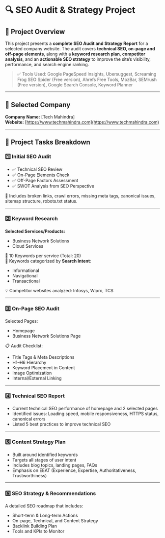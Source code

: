 # 🔍 SEO Audit & Strategy Project

## 📌 Project Overview

This project presents a **complete SEO Audit and Strategy Report** for a selected company website. The audit covers **technical SEO, on-page and off-page elements**, along with a **keyword research plan**, **competitor analysis**, and an **actionable SEO strategy** to improve the site’s visibility, performance, and search engine ranking.

> ✅ Tools Used: Google PageSpeed Insights, Ubersuggest, Screaming Frog SEO Spider (Free version), Ahrefs Free Tools, MozBar, SEMrush (Free version), Google Search Console, Keyword Planner

---

## 🏢 Selected Company

**Company Name:** [Tech Mahindra]  
**Website:** [https://www.techmahindra.com](https://www.techmahindra.com)

---

## 📁 Project Tasks Breakdown

### 1️⃣ Initial SEO Audit

- ✅ Technical SEO Review  
- ✅ On-Page Elements Check  
- ✅ Off-Page Factors Assessment  
- ✅ SWOT Analysis from SEO Perspective

📝 Includes broken links, crawl errors, missing meta tags, canonical issues, sitemap structure, robots.txt status.

---

### 2️⃣ Keyword Research

**Selected Services/Products:**
- Business Network Solutions
- Cloud Services

🔑 10 Keywords per service (Total: 20)  
📂 Keywords categorized by **Search Intent**:
- Informational  
- Navigational  
- Transactional  

💡 Competitor websites analyzed: Infosys, Wipro, TCS


---

### 3️⃣ On-Page SEO Audit

Selected Pages:
- Homepage
- Business Network Solutions Page

📋 Audit Checklist:
- Title Tags & Meta Descriptions
- H1–H6 Hierarchy
- Keyword Placement in Content
- Image Optimization
- Internal/External Linking

---

### 4️⃣ Technical SEO Report

- Current technical SEO performance of homepage and 2 selected pages
- Identified issues: Loading speed, mobile responsiveness, HTTPS status, canonical errors
- Listed 5 best practices to improve technical SEO


---

### 5️⃣ Content Strategy Plan

- Built around identified keywords
- Targets all stages of user intent
- Includes blog topics, landing pages, FAQs
- Emphasis on EEAT (Experience, Expertise, Authoritativeness, Trustworthiness)

---

### 6️⃣ SEO Strategy & Recommendations

A detailed SEO roadmap that includes:

- Short-term & Long-term Actions
- On-page, Technical, and Content Strategy
- Backlink Building Plan
- Tools and KPIs to Monitor

